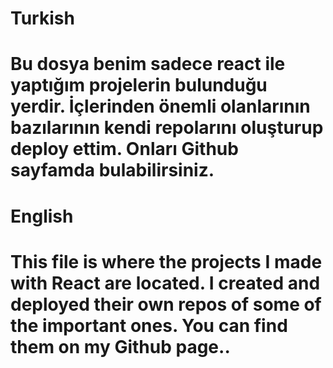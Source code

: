 <h1>Turkish<h1/><p>Bu dosya benim sadece <bold>react<bold/> ile yaptığım projelerin bulunduğu yerdir. İçlerinden önemli olanlarının bazılarının kendi repolarını oluşturup deploy ettim. Onları Github sayfamda bulabilirsiniz.<p/>
 <h1>English<h1/><p>This file is where the projects I made with React are located. I created and deployed their own repos of some of the important ones. You can find them on my Github page..<p/>
